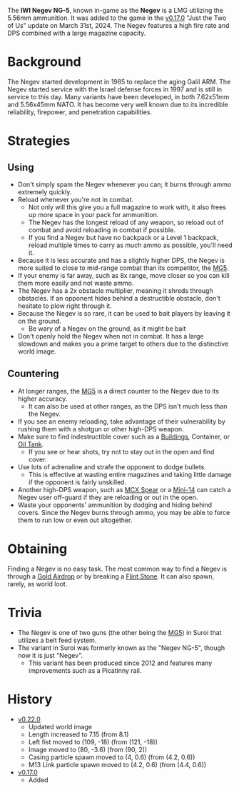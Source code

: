 The **IWI Negev NG-5**, known in-game as the **Negev** is a LMG utilizing the 5.56mm ammunition. It was added to the game in the [v0.17.0](https://github.com/HasangerGames/suroi/releases/tag/v0.17.0) "Just the Two of Us" update on March 31st, 2024. The Negev features a high fire rate and DPS combined with a large magazine capacity.

# Background
The Negev started development in 1985 to replace the aging Galil ARM. The Negev started service with the Israel defense forces in 1997 and is still in service to this day. Many variants have been developed, in both 7.62x51mm and 5.56x45mm NATO. It has become very well known due to its incredible reliability, firepower, and penetration capabilities.

# Strategies
## Using
- Don't simply spam the Negev whenever you can; it burns through ammo extremely quickly.
- Reload whenever you're not in combat.
  - Not only will this give you a full magazine to work with, it also frees up more space in your pack for ammunition.
  - The Negev has the longest reload of any weapon, so reload out of combat and avoid reloading in combat if possible.
  - If you find a Negev but have no backpack or a Level 1 backpack, reload multiple times to carry as much ammo as possible, you'll need it.
- Because it is less accurate and has a slightly higher DPS, the Negev is more suited to close to mid-range combat than its competitor, the [MG5](/weapons/guns/mg5).
- If your enemy is far away, such as 8x range, move closer so you can kill them more easily and not waste ammo.
- The Negev has a 2x obstacle multiplier, meaning it shreds through obstacles. If an opponent hides behind a destructible obstacle, don't hesitate to plow right through it.
- Because the Negev is so rare, it can be used to bait players by leaving it on the ground.
  - Be wary of a Negev on the ground, as it might be bait
- Don't openly hold the Negev when not in combat. It has a large slowdown and makes you a prime target to others due to the distinctive world image.

## Countering
- At longer ranges, the [MG5](/weapons/guns/mg5) is a direct counter to the Negev due to its higher accuracy.
  - It can also be used at other ranges, as the DPS isn't much less than the Negev.
- If you see an enemy reloading, take advantage of their vulnerability by rushing them with a shotgun or other high-DPS weapon.
- Make sure to find indestructible cover such as a [Buildings](/buildings), Container, or [Oil Tank](/obstacles/oil_tank).
  - If you see or hear shots, try not to stay out in the open and find cover.
- Use lots of adrenaline and strafe the opponent to dodge bullets.
  - This is effective at wasting entire magazines and taking little damage if the opponent is fairly unskilled.
- Another high-DPS weapon, such as [MCX Spear](/weapons/guns/mcx_spear) or a [Mini-14](/weapons/guns/mini14) can catch a Negev user off-guard if they are reloading or out in the open.
- Waste your opponents' ammunition by dodging and hiding behind covers. Since the Negev burns through ammo, you may be able to force them to run low or even out altogether.

# Obtaining
Finding a Negev is no easy task. The most common way to find a Negev is through a [Gold Airdrop](/obstacles/gold_airdrop_crate) or by breaking a [Flint Stone](/obstacles/flint_stone). It can also spawn, rarely, as world loot.

# Trivia
- The Negev is one of two guns (the other being the [MG5](/weapons/guns/mg5)) in Suroi that utilizes a belt feed system.
- The variant in Suroi was formerly known as the "Negev NG-5", though now it is just "Negev".
  - This variant has been produced since 2012 and features many improvements such as a Picatinny rail.

# History
- [v0.22.0](https://github.com/HasangerGames/suroi/releases/tag/v0.22.0)
  - Updated world image
  - Length increased to 7.15 (from 8.1)
  - Left fist moved to (109, -18) (from (121, -18))
  - Image moved to (80, -3.6) (from (90, 2))
  - Casing particle spawn moved to (4, 0.6) (from (4.2, 0.6))
  - M13 Link particle spawn moved to (4.2, 0.6) (from (4.4, 0.6))
- [v0.17.0](https://github.com/HasangerGames/suroi/releases/tag/v0.17.0)
  - Added

